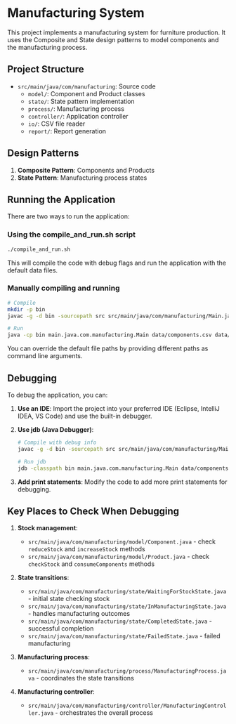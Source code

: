 # Manufacturing System

This project implements a manufacturing system for furniture production. It uses the Composite and State design patterns to model components and the manufacturing process.

## Project Structure

- `src/main/java/com/manufacturing`: Source code
  - `model/`: Component and Product classes
  - `state/`: State pattern implementation
  - `process/`: Manufacturing process
  - `controller/`: Application controller
  - `io/`: CSV file reader
  - `report/`: Report generation

## Design Patterns

1. **Composite Pattern**: Components and Products
2. **State Pattern**: Manufacturing process states

## Running the Application

There are two ways to run the application:

### Using the compile_and_run.sh script

```bash
./compile_and_run.sh
```

This will compile the code with debug flags and run the application with the default data files.

### Manually compiling and running

```bash
# Compile
mkdir -p bin
javac -g -d bin -sourcepath src src/main/java/com/manufacturing/Main.java

# Run
java -cp bin main.java.com.manufacturing.Main data/components.csv data/products.csv
```

You can override the default file paths by providing different paths as command line arguments.

## Debugging

To debug the application, you can:

1. **Use an IDE**: Import the project into your preferred IDE (Eclipse, IntelliJ IDEA, VS Code) and use the built-in debugger.

2. **Use jdb (Java Debugger)**:
   ```bash
   # Compile with debug info
   javac -g -d bin -sourcepath src src/main/java/com/manufacturing/Main.java
   
   # Run jdb
   jdb -classpath bin main.java.com.manufacturing.Main data/components.csv data/products.csv
   ```

3. **Add print statements**: Modify the code to add more print statements for debugging.

## Key Places to Check When Debugging

1. **Stock management**: 
   - `src/main/java/com/manufacturing/model/Component.java` - check `reduceStock` and `increaseStock` methods
   - `src/main/java/com/manufacturing/model/Product.java` - check `checkStock` and `consumeComponents` methods

2. **State transitions**:
   - `src/main/java/com/manufacturing/state/WaitingForStockState.java` - initial state checking stock
   - `src/main/java/com/manufacturing/state/InManufacturingState.java` - handles manufacturing outcomes
   - `src/main/java/com/manufacturing/state/CompletedState.java` - successful completion
   - `src/main/java/com/manufacturing/state/FailedState.java` - failed manufacturing

3. **Manufacturing process**:
   - `src/main/java/com/manufacturing/process/ManufacturingProcess.java` - coordinates the state transitions

4. **Manufacturing controller**:
   - `src/main/java/com/manufacturing/controller/ManufacturingController.java` - orchestrates the overall process